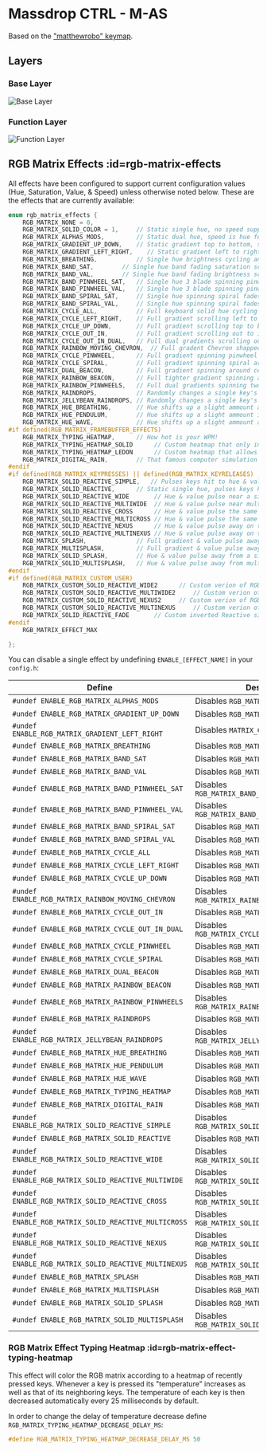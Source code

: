 # Massdrop CTRL - M-AS

Based on the ["matthewrobo" keymap](https://github.com/qmk/qmk_firmware/tree/master/keyboards/massdrop/ctrl/keymaps/matthewrobo).

## Layers

### Base Layer

![Base Layer](https://i.imgur.com/qMXpYUb.png)

### Function Layer

![Function Layer](https://i.imgur.com/dp7zs0I.png)

## RGB Matrix Effects :id=rgb-matrix-effects

All effects have been configured to support current configuration values (Hue, Saturation, Value, & Speed) unless otherwise noted below. These are the effects that are currently available:

```c
enum rgb_matrix_effects {
    RGB_MATRIX_NONE = 0,
    RGB_MATRIX_SOLID_COLOR = 1,     // Static single hue, no speed support
    RGB_MATRIX_ALPHAS_MODS,         // Static dual hue, speed is hue for secondary hue
    RGB_MATRIX_GRADIENT_UP_DOWN,    // Static gradient top to bottom, speed controls how much gradient changes
    RGB_MATRIX_GRADIENT_LEFT_RIGHT,    // Static gradient left to right, speed controls how much gradient changes
    RGB_MATRIX_BREATHING,           // Single hue brightness cycling animation
    RGB_MATRIX_BAND_SAT,        // Single hue band fading saturation scrolling left to right
    RGB_MATRIX_BAND_VAL,        // Single hue band fading brightness scrolling left to right
    RGB_MATRIX_BAND_PINWHEEL_SAT,   // Single hue 3 blade spinning pinwheel fades saturation
    RGB_MATRIX_BAND_PINWHEEL_VAL,   // Single hue 3 blade spinning pinwheel fades brightness
    RGB_MATRIX_BAND_SPIRAL_SAT,     // Single hue spinning spiral fades saturation
    RGB_MATRIX_BAND_SPIRAL_VAL,     // Single hue spinning spiral fades brightness
    RGB_MATRIX_CYCLE_ALL,           // Full keyboard solid hue cycling through full gradient
    RGB_MATRIX_CYCLE_LEFT_RIGHT,    // Full gradient scrolling left to right
    RGB_MATRIX_CYCLE_UP_DOWN,       // Full gradient scrolling top to bottom
    RGB_MATRIX_CYCLE_OUT_IN,        // Full gradient scrolling out to in
    RGB_MATRIX_CYCLE_OUT_IN_DUAL,   // Full dual gradients scrolling out to in
    RGB_MATRIX_RAINBOW_MOVING_CHEVRON,  // Full gradent Chevron shapped scrolling left to right
    RGB_MATRIX_CYCLE_PINWHEEL,      // Full gradient spinning pinwheel around center of keyboard
    RGB_MATRIX_CYCLE_SPIRAL,        // Full gradient spinning spiral around center of keyboard
    RGB_MATRIX_DUAL_BEACON,         // Full gradient spinning around center of keyboard
    RGB_MATRIX_RAINBOW_BEACON,      // Full tighter gradient spinning around center of keyboard
    RGB_MATRIX_RAINBOW_PINWHEELS,   // Full dual gradients spinning two halfs of keyboard
    RGB_MATRIX_RAINDROPS,           // Randomly changes a single key's hue
    RGB_MATRIX_JELLYBEAN_RAINDROPS, // Randomly changes a single key's hue and saturation
    RGB_MATRIX_HUE_BREATHING,       // Hue shifts up a slight ammount at the same time, then shifts back
    RGB_MATRIX_HUE_PENDULUM,        // Hue shifts up a slight ammount in a wave to the right, then back to the left
    RGB_MATRIX_HUE_WAVE,            // Hue shifts up a slight ammount and then back down in a wave to the right
#if defined(RGB_MATRIX_FRAMEBUFFER_EFFECTS)
    RGB_MATRIX_TYPING_HEATMAP,      // How hot is your WPM!
    RGB_MATRIX_TYPING_HEATMAP_SOLID      // Custom heatmap that only increases brightness. Speed will adjust base brightness.
    RGB_MATRIX_TYPING_HEATMAP_LEDON      // Custom heatmap that allows for a base brightness and adjusting starting hue. Speed controls starting brightness, value controls max brightness.
    RGB_MATRIX_DIGITAL_RAIN,        // That famous computer simulation
#endif
#if defined(RGB_MATRIX_KEYPRESSES) || defined(RGB_MATRIX_KEYRELEASES)
    RGB_MATRIX_SOLID_REACTIVE_SIMPLE,   // Pulses keys hit to hue & value then fades value out
    RGB_MATRIX_SOLID_REACTIVE,      // Static single hue, pulses keys hit to shifted hue then fades to current hue
    RGB_MATRIX_SOLID_REACTIVE_WIDE       // Hue & value pulse near a single key hit then fades value out
    RGB_MATRIX_SOLID_REACTIVE_MULTIWIDE  // Hue & value pulse near multiple key hits then fades value out
    RGB_MATRIX_SOLID_REACTIVE_CROSS      // Hue & value pulse the same column and row of a single key hit then fades value out
    RGB_MATRIX_SOLID_REACTIVE_MULTICROSS // Hue & value pulse the same column and row of multiple key hits then fades value out
    RGB_MATRIX_SOLID_REACTIVE_NEXUS      // Hue & value pulse away on the same column and row of a single key hit then fades value out
    RGB_MATRIX_SOLID_REACTIVE_MULTINEXUS // Hue & value pulse away on the same column and row of multiple key hits then fades value out
    RGB_MATRIX_SPLASH,              // Full gradient & value pulse away from a single key hit then fades value out
    RGB_MATRIX_MULTISPLASH,         // Full gradient & value pulse away from multiple key hits then fades value out
    RGB_MATRIX_SOLID_SPLASH,        // Hue & value pulse away from a single key hit then fades value out
    RGB_MATRIX_SOLID_MULTISPLASH,   // Hue & value pulse away from multiple key hits then fades value out
#endif
#if defined(RGB_MATRIX_CUSTOM_USER)
    RGB_MATRIX_CUSTOM_SOLID_REACTIVE_WIDE2      // Custom verion of RGB_MATRIX_SOLID_REACTIVE_WIDE
    RGB_MATRIX_CUSTOM_SOLID_REACTIVE_MULTIWIDE2     // Custom verion of RGB_MATRIX_SOLID_REACTIVE_MULTIWIDE
    RGB_MATRIX_CUSTOM_SOLID_REACTIVE_NEXUS2     // Custom verion of RGB_MATRIX_SOLID_REACTIVE_NEXUS
    RGB_MATRIX_CUSTOM_SOLID_REACTIVE_MULTINEXUS     // Custom verion of RGB_MATRIX_REACTIVE_MULTINEXUS
    RGB_MATRIX_SOLID_REACTIVE_FADE       // Custom inverted Reactive simple that fades
#endif
    RGB_MATRIX_EFFECT_MAX

};
```

You can disable a single effect by undefining `ENABLE_[EFFECT_NAME]` in your `config.h`:

| Define                                               | Description                                     |
| ---------------------------------------------------- | ----------------------------------------------- |
| `#undef ENABLE_RGB_MATRIX_ALPHAS_MODS`               | Disables `RGB_MATRIX_ALPHAS_MODS`               |
| `#undef ENABLE_RGB_MATRIX_GRADIENT_UP_DOWN`          | Disables `RGB_MATRIX_GRADIENT_UP_DOWN`          |
| `#undef ENABLE_RGB_MATRIX_GRADIENT_LEFT_RIGHT`       | Disables `MATRIX_GRADIENT_LEFT_RIGHT`           |
| `#undef ENABLE_RGB_MATRIX_BREATHING`                 | Disables `RGB_MATRIX_BREATHING`                 |
| `#undef ENABLE_RGB_MATRIX_BAND_SAT`                  | Disables `RGB_MATRIX_BAND_SAT`                  |
| `#undef ENABLE_RGB_MATRIX_BAND_VAL`                  | Disables `RGB_MATRIX_BAND_VAL`                  |
| `#undef ENABLE_RGB_MATRIX_BAND_PINWHEEL_SAT`         | Disables `RGB_MATRIX_BAND_PINWHEEL_SAT`         |
| `#undef ENABLE_RGB_MATRIX_BAND_PINWHEEL_VAL`         | Disables `RGB_MATRIX_BAND_PINWHEEL_VAL`         |
| `#undef ENABLE_RGB_MATRIX_BAND_SPIRAL_SAT`           | Disables `RGB_MATRIX_BAND_SPIRAL_SAT`           |
| `#undef ENABLE_RGB_MATRIX_BAND_SPIRAL_VAL`           | Disables `RGB_MATRIX_BAND_SPIRAL_VAL`           |
| `#undef ENABLE_RGB_MATRIX_CYCLE_ALL`                 | Disables `RGB_MATRIX_CYCLE_ALL`                 |
| `#undef ENABLE_RGB_MATRIX_CYCLE_LEFT_RIGHT`          | Disables `RGB_MATRIX_CYCLE_LEFT_RIGHT`          |
| `#undef ENABLE_RGB_MATRIX_CYCLE_UP_DOWN`             | Disables `RGB_MATRIX_CYCLE_UP_DOWN`             |
| `#undef ENABLE_RGB_MATRIX_RAINBOW_MOVING_CHEVRON`    | Disables `RGB_MATRIX_RAINBOW_MOVING_CHEVRON`    |
| `#undef ENABLE_RGB_MATRIX_CYCLE_OUT_IN`              | Disables `RGB_MATRIX_CYCLE_OUT_IN`              |
| `#undef ENABLE_RGB_MATRIX_CYCLE_OUT_IN_DUAL`         | Disables `RGB_MATRIX_CYCLE_OUT_IN_DUAL`         |
| `#undef ENABLE_RGB_MATRIX_CYCLE_PINWHEEL`            | Disables `RGB_MATRIX_CYCLE_PINWHEEL`            |
| `#undef ENABLE_RGB_MATRIX_CYCLE_SPIRAL`              | Disables `RGB_MATRIX_CYCLE_SPIRAL`              |
| `#undef ENABLE_RGB_MATRIX_DUAL_BEACON`               | Disables `RGB_MATRIX_DUAL_BEACON`               |
| `#undef ENABLE_RGB_MATRIX_RAINBOW_BEACON`            | Disables `RGB_MATRIX_RAINBOW_BEACON`            |
| `#undef ENABLE_RGB_MATRIX_RAINBOW_PINWHEELS`         | Disables `RGB_MATRIX_RAINBOW_PINWHEELS`         |
| `#undef ENABLE_RGB_MATRIX_RAINDROPS`                 | Disables `RGB_MATRIX_RAINDROPS`                 |
| `#undef ENABLE_RGB_MATRIX_JELLYBEAN_RAINDROPS`       | Disables `RGB_MATRIX_JELLYBEAN_RAINDROPS`       |
| `#undef ENABLE_RGB_MATRIX_HUE_BREATHING`             | Disables `RGB_MATRIX_HUE_BREATHING`             |
| `#undef ENABLE_RGB_MATRIX_HUE_PENDULUM`              | Disables `RGB_MATRIX_HUE_PENDULUM`              |
| `#undef ENABLE_RGB_MATRIX_HUE_WAVE `                 | Disables `RGB_MATRIX_HUE_WAVE `                 |
| `#undef ENABLE_RGB_MATRIX_TYPING_HEATMAP`            | Disables `RGB_MATRIX_TYPING_HEATMAP`            |
| `#undef ENABLE_RGB_MATRIX_DIGITAL_RAIN`              | Disables `RGB_MATRIX_DIGITAL_RAIN`              |
| `#undef ENABLE_RGB_MATRIX_SOLID_REACTIVE_SIMPLE`     | Disables `RGB_MATRIX_SOLID_REACTIVE_SIMPLE`     |
| `#undef ENABLE_RGB_MATRIX_SOLID_REACTIVE`            | Disables `RGB_MATRIX_SOLID_REACTIVE`            |
| `#undef ENABLE_RGB_MATRIX_SOLID_REACTIVE_WIDE`       | Disables `RGB_MATRIX_SOLID_REACTIVE_WIDE`       |
| `#undef ENABLE_RGB_MATRIX_SOLID_REACTIVE_MULTIWIDE`  | Disables `RGB_MATRIX_SOLID_REACTIVE_MULTIWIDE`  |
| `#undef ENABLE_RGB_MATRIX_SOLID_REACTIVE_CROSS`      | Disables `RGB_MATRIX_SOLID_REACTIVE_CROSS`      |
| `#undef ENABLE_RGB_MATRIX_SOLID_REACTIVE_MULTICROSS` | Disables `RGB_MATRIX_SOLID_REACTIVE_MULTICROSS` |
| `#undef ENABLE_RGB_MATRIX_SOLID_REACTIVE_NEXUS`      | Disables `RGB_MATRIX_SOLID_REACTIVE_NEXUS`      |
| `#undef ENABLE_RGB_MATRIX_SOLID_REACTIVE_MULTINEXUS` | Disables `RGB_MATRIX_SOLID_REACTIVE_MULTINEXUS` |
| `#undef ENABLE_RGB_MATRIX_SPLASH`                    | Disables `RGB_MATRIX_SPLASH`                    |
| `#undef ENABLE_RGB_MATRIX_MULTISPLASH`               | Disables `RGB_MATRIX_MULTISPLASH`               |
| `#undef ENABLE_RGB_MATRIX_SOLID_SPLASH`              | Disables `RGB_MATRIX_SOLID_SPLASH`              |
| `#undef ENABLE_RGB_MATRIX_SOLID_MULTISPLASH`         | Disables `RGB_MATRIX_SOLID_MULTISPLASH`         |

### RGB Matrix Effect Typing Heatmap :id=rgb-matrix-effect-typing-heatmap

This effect will color the RGB matrix according to a heatmap of recently pressed
keys. Whenever a key is pressed its "temperature" increases as well as that of
its neighboring keys. The temperature of each key is then decreased
automatically every 25 milliseconds by default.

In order to change the delay of temperature decrease define
`RGB_MATRIX_TYPING_HEATMAP_DECREASE_DELAY_MS`:

```c
#define RGB_MATRIX_TYPING_HEATMAP_DECREASE_DELAY_MS 50
```
